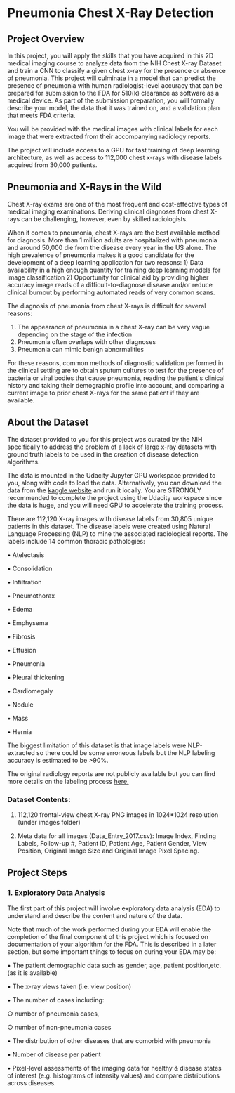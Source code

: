 # Pneumonia Chest X-Ray Detection
## Project Overview
In this project, you will apply the skills that you have acquired in this 2D medical imaging course to analyze data from the NIH Chest X-ray Dataset and train a CNN to classify a given chest x-ray for the presence or absence of pneumonia. This project will culminate in a model that can predict the presence of pneumonia with human radiologist-level accuracy that can be prepared for submission to the FDA for 510(k) clearance as software as a medical device. As part of the submission preparation, you will formally describe your model, the data that it was trained on, and a validation plan that meets FDA criteria.

You will be provided with the medical images with clinical labels for each image that were extracted from their accompanying radiology reports.

The project will include access to a GPU for fast training of deep learning architecture, as well as access to 112,000 chest x-rays with disease labels acquired from 30,000 patients.

## Pneumonia and X-Rays in the Wild
Chest X-ray exams are one of the most frequent and cost-effective types of medical imaging examinations. Deriving clinical diagnoses from chest X-rays can be challenging, however, even by skilled radiologists.

When it comes to pneumonia, chest X-rays are the best available method for diagnosis. More than 1 million adults are hospitalized with pneumonia and around 50,000 die from the disease every year in the US alone. The high prevalence of pneumonia makes it a good candidate for the development of a deep learning application for two reasons: 1) Data availability in a high enough quantity for training deep learning models for image classification 2) Opportunity for clinical aid by providing higher accuracy image reads of a difficult-to-diagnose disease and/or reduce clinical burnout by performing automated reads of very common scans.

The diagnosis of pneumonia from chest X-rays is difficult for several reasons:

1. The appearance of pneumonia in a chest X-ray can be very vague depending on the stage of the infection
2. Pneumonia often overlaps with other diagnoses
3. Pneumonia can mimic benign abnormalities

For these reasons, common methods of diagnostic validation performed in the clinical setting are to obtain sputum cultures to test for the presence of bacteria or viral bodies that cause pneumonia, reading the patient's clinical history and taking their demographic profile into account, and comparing a current image to prior chest X-rays for the same patient if they are available.

## About the Dataset
The dataset provided to you for this project was curated by the NIH specifically to address the problem of a lack of large x-ray datasets with ground truth labels to be used in the creation of disease detection algorithms.

The data is mounted in the Udacity Jupyter GPU workspace provided to you, along with code to load the data. Alternatively, you can download the data from the <a href="https://www.kaggle.com/nih-chest-xrays/data">kaggle website</a> and run it locally. You are STRONGLY recommended to complete the project using the Udacity workspace since the data is huge, and you will need GPU to accelerate the training process.

There are 112,120 X-ray images with disease labels from 30,805 unique patients in this dataset. The disease labels were created using Natural Language Processing (NLP) to mine the associated radiological reports. The labels include 14 common thoracic pathologies:

• Atelectasis

• Consolidation

• Infiltration

• Pneumothorax

• Edema

• Emphysema

• Fibrosis

• Effusion

• Pneumonia

• Pleural thickening

• Cardiomegaly

• Nodule

• Mass

• Hernia

The biggest limitation of this dataset is that image labels were NLP-extracted so there could be some erroneous labels but the NLP labeling accuracy is estimated to be >90%.

The original radiology reports are not publicly available but you can find more details on the labeling process <a href="https://arxiv.org/abs/1705.02315">here.</a>

### Dataset Contents:
1. 112,120 frontal-view chest X-ray PNG images in 1024*1024 resolution (under images folder)

2. Meta data for all images (Data_Entry_2017.csv): Image Index, Finding Labels, Follow-up #, Patient ID, Patient Age, Patient Gender, View Position, Original Image Size and Original Image Pixel Spacing.

## Project Steps

### 1. Exploratory Data Analysis

The first part of this project will involve exploratory data analysis (EDA) to understand and describe the content and nature of the data.

Note that much of the work performed during your EDA will enable the completion of the final component of this project which is focused on documentation of your algorithm for the FDA. This is described in a later section, but some important things to focus on during your EDA may be:

• The patient demographic data such as gender, age, patient position,etc. (as it is available)
 
• The x-ray views taken (i.e. view position)
 
• The number of cases including:
 
   ○ number of pneumonia cases,
 
   ○ number of non-pneumonia cases
 
• The distribution of other diseases that are comorbid with pneumonia
 
• Number of disease per patient
 
• Pixel-level assessments of the imaging data for healthy & disease states of interest (e.g. histograms of intensity values) and compare distributions across diseases.
 


